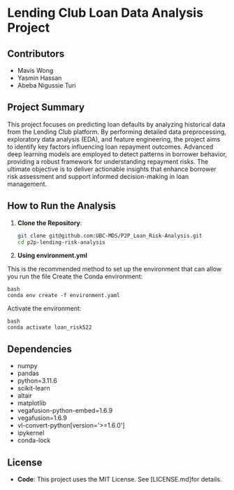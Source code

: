 
# Lending Club Loan Data Analysis Project

## Contributors
- Mavis Wong
- Yasmin Hassan
- Abeba Nigussie Turi

## Project Summary
This project focuses on predicting loan defaults by analyzing historical data from the Lending Club platform. By performing detailed data preprocessing, exploratory data analysis (EDA), and feature engineering, the project aims to identify key factors influencing loan repayment outcomes. Advanced deep learning models are employed to detect patterns in borrower behavior, providing a robust framework for understanding repayment risks. The ultimate objective is to deliver actionable insights that enhance borrower risk assessment and support informed decision-making in loan management.


## How to Run the Analysis
1. **Clone the Repository**:
   ```bash
   git clone git@github.com:UBC-MDS/P2P_Loan_Risk-Analysis.git
   cd p2p-lending-risk-analysis

2. **Using environment.yml**

This is the recommended method to set up the environment that can allow you run the file
  Create the Conda environment:

    bash
    conda env create -f environment.yaml
    
  Activate the environment:

    bash
    conda activate loan_risk522


## Dependencies
  - numpy
  - pandas
  - python=3.11.6
  - scikit-learn
  - altair
  - matplotlib
  - vegafusion-python-embed=1.6.9
  - vegafusion=1.6.9
  - vl-convert-python[version='>=1.6.0']
  - ipykernel
  - conda-lock

## License
- **Code**: This project uses the MIT License. See [LICENSE.md]for details.

